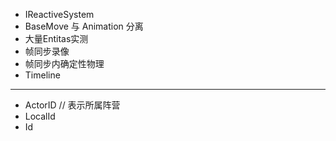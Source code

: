 ﻿

- IReactiveSystem
- BaseMove 与 Animation 分离
- 大量Entitas实测
- 帧同步录像
- 帧同步内确定性物理
- Timeline



---

- ActorID  // 表示所属阵营
- LocalId 
- Id